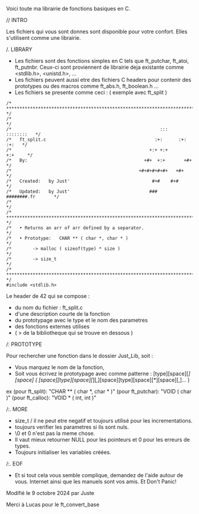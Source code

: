Voici toute ma librairie de fonctions basiques en C.

// INTRO

Les fichiers qui vous sont donnes sont disponible pour votre confort. Elles s'utilisent comme une librairie.

/. LIBRARY

* Les fichiers sont des fonctions simples en C tels que ft_putchar, ft_atoi, ft_putnbr. Ceux-ci sont proviennent de librairie deja existante comme <stdlib.h>, <unistd.h>, <stdio> ...
* Les fichiers peuvent aussi etre des fichiers C headers pour contenir des prototypes ou des macros comme ft_abs.h, ft_boolean.h ...
* Les fichiers se presente comme ceci : ( exemple avec ft_split )

```
/* ************************************************************************** */
/*                                                                            */
/*                                                        :::      ::::::::   */
/*   ft_split.c                                         :+:      :+:    :+:   */
/*                                                    +:+ +:+         +:+     */
/*   By:                                            +#+  +:+       +#+        */
/*                                                +#+#+#+#+#+   +#+           */
/*   Created:   by Just'                               #+#    #+#             */
/*   Updated:   by Just'                              ###   ########.fr       */
/*                                                                            */
/* ************************************************************************** */
/*   • Returns an arr of arr defined by a separator.                          */
/*   • Prototype:   CHAR ** ( char *, char * )                                */
/*        -> malloc ( sizeof(type) * size )                                   */
/*        -> size_t                                                           */
/* ************************************************************************** */
#include <stdlib.h>
```

Le header de 42 qui se compose :

* du nom du fichier : ft_split.c
* d'une description courte de la fonction
* du prototypage avec le type et le nom des parametres
* des fonctions externes utilises
* ( > de la bibliotheque qui se trouve en dessous )

/: PROTOTYPE

Pour rechercher une fonction dans le dossier Just_Lib, soit :
* Vous marquez le nom de la fonction,
* Soit vous écrivez le prototypage avec comme patterne :
[type][space][*][space] ( [space][type][space][*][,][space][type][space][*][space][,]... )

ex (pour ft_split): "CHAR ** ( char *, char * )"
(pour ft_putchar): "VOID ( char )"
(pour ft_calloc): "VOID * ( int, int )"

/:. MORE

* size_t / il ne peut etre negatif et toujours utilisé pour les incrementations.
* toujours verifier les parametres si ils sont nuls.
* \0 et 0 n'est pas la meme chose.
* Il vaut mieux retourner NULL pour les pointeurs et 0 pour les erreurs de types.
* Toujours initialiser les variables créées.

/:. EOF

* Et si tout cela vous semble complique, demandez de l'aide autour de vous. Internet ainsi que les manuels sont vos amis.
Et Don't Panic!

Modifié le 9 octobre 2024 par Juste

Merci à Lucas pour le ft_convert_base
